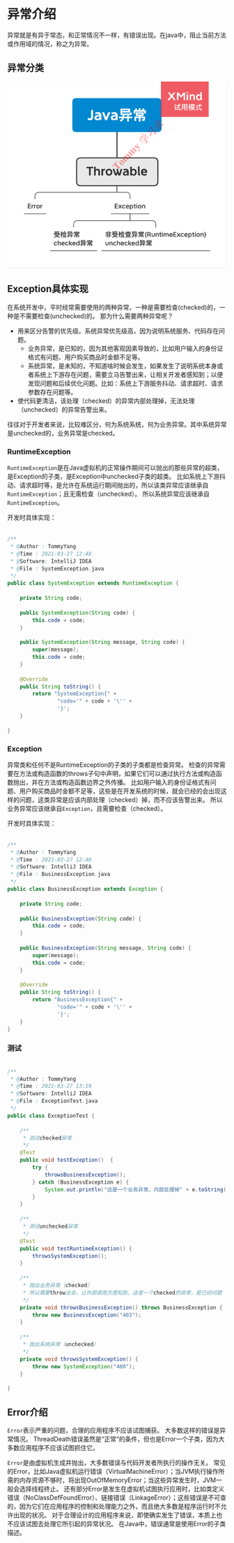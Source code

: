 # 异常介绍
异常就是有异于常态，和正常情况不一样，有错误出现。在java中，阻止当前方法或作用域的情况，称之为异常。

## 异常分类
![异常分类图](img/exception_category.png)

## Exception具体实现
在系统开发中，平时经常需要使用的两种异常，一种是需要检查(checked)的，一种是不需要检查(unchecked)的。
那为什么需要两种异常呢？
- 用来区分告警的优先级。系统异常优先级高，因为说明系统服务、代码存在问题。
    - 业务异常，是已知的，因为其他客观因素导致的，比如用户输入的身份证格式有问题、用户购买商品时金额不足等。
    - 系统异常，是未知的，不知道啥时候会发生，如果发生了说明系统本身或者系统上下游存在问题，需要立马告警出来，让相关开发者感知到；以便发现问题和后续优化问题。比如：系统上下游服务抖动、请求超时、请求参数存在问题等。
-  使代码更清洁，该处理（checked）的异常内部处理掉，无法处理（unchecked）的异常告警出来。

往往对于开发者来说，比较难区分，何为系统系统，何为业务异常。其中系统异常是unchecked的，业务异常是checked。

### RuntimeException
`RuntimeException`是在Java虚拟机的正常操作期间可以抛出的那些异常的超类，是Exception的子类，是Exception中unchecked子类的超类。
比如系统上下游抖动、请求超时等，是允许在系统运行期间抛出的，所以该类异常应该继承自`RuntimeException`；且无需检查（unchecked）。
所以系统异常应该继承自`RuntimeException`。

开发时具体实现：

```java

/**
 * @Author : TommyYang
 * @Time : 2021-03-27 12:40
 * @Software: IntelliJ IDEA
 * @File : SystemException.java
 */
public class SystemException extends RuntimeException {

    private String code;

    public SystemException(String code) {
        this.code = code;
    }

    public SystemException(String message, String code) {
        super(message);
        this.code = code;
    }

    @Override
    public String toString() {
        return "SystemException{" +
                "code='" + code + '\'' +
                '}';
    }

}

```

### Exception
异常类和任何不是RuntimeException的子类的子类都是检查异常。 检查的异常需要在方法或构造函数的throws子句中声明，如果它们可以通过执行方法或构造函数抛出，并在方法或构造函数边界之外传播。
比如用户输入的身份证格式有问题、用户购买商品时金额不足等，这些是在开发系统的时候，就会已经的会出现这样的问题，这类异常是应该内部处理（checked）掉，而不应该告警出来。
所以业务异常应该继承自`Exception`，且需要检查（checked）。

开发时具体实现：

```java

/**
 * @Author : TommyYang
 * @Time : 2021-03-27 12:40
 * @Software: IntelliJ IDEA
 * @File : BusinessException.java
 */
public class BusinessException extends Exception {

    private String code;

    public BusinessException(String code) {
        this.code = code;
    }

    public BusinessException(String message, String code) {
        super(message);
        this.code = code;
    }

    @Override
    public String toString() {
        return "BusinessException{" +
                "code='" + code + '\'' +
                '}';
    }
}

```

### 测试

```java

/**
 * @Author : TommyYang
 * @Time : 2021-03-27 13:19
 * @Software: IntelliJ IDEA
 * @File : ExceptionTest.java
 */
public class ExceptionTest {

    /**
     * 测试checked异常
     */
    @Test
    public void testException()  {
        try {
            throwsBusinessException();
        } catch (BusinessException e) {
            System.out.println("这是一个业务异常，内部处理掉" + e.toString());
        }
    }

    /**
     * 测试unchecked异常
     */
    @Test
    public void testRuntimeException() {
        throwsSystemException();
    }

    /**
     * 抛出业务异常（checked）
     * 所以需要throw出去，让外部调用方感知到，这是一个checked的异常，是已经问题
     */
    private void throwsBusinessException() throws BusinessException {
        throw new BusinessException("403");
    }

    /**
     * 抛出系统异常（unchecked）
     */
    private void throwsSystemException() {
        throw new SystemException("400");
    }

}

```

## Error介绍
`Error`表示严重的问题，合理的应用程序不应该试图捕获。 大多数这样的错误是异常情况。 ThreadDeath错误虽然是“正常”的条件，但也是Error一个子类，因为大多数应用程序不应该试图抓住它。

`Error`是由虚拟机生成并抛出，大多数错误与代码开发者所执行的操作无关。
常见的Error，比如Java虚拟机运行错误（VirtualMachineError）；当JVM执行操作所需的内存资源不够时，将出现OutOfMemoryError；当这些异常发生时，JVM一般会选择线程终止。
还有部分Error是发生在虚拟机试图执行应用时，比如类定义错误（NoClassDefFoundError）、链接错误（LinkageError）；这些错误是不可查的，因为它们在应用程序的控制和处理能力之外，而且绝大多数是程序运行时不允许出现的状况。
对于合理设计的应用程序来说，即使确实发生了错误，本质上也不应该试图去处理它所引起的异常状况。
在Java中，错误通常是使用Error的子类描述。





